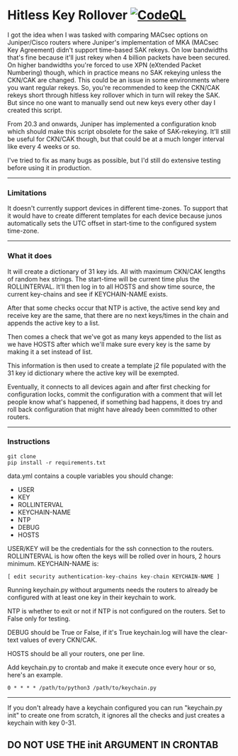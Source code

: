 # Hitless Key Rollover [![CodeQL](https://github.com/adammmmm/hitless-key-rollover/actions/workflows/codeql-analysis.yml/badge.svg?branch=master)](https://github.com/adammmmm/hitless-key-rollover/actions/workflows/codeql-analysis.yml)

I got the idea when I was tasked with comparing MACsec options on Juniper/Cisco routers where Juniper's implementation of MKA (MACsec Key Agreement) didn't support time-based SAK rekeys. On low bandwidths that's fine because it'll just rekey when 4 billion packets have been secured. On higher bandwidths you're forced to use XPN (eXtended Packet Numbering) though, which in practice means no SAK rekeying unless the CKN/CAK are changed. This could be an issue in some environments where you want regular rekeys.
So, you're recommended to keep the CKN/CAK rekeys short through hitless key rollover which in turn will rekey the SAK. But since no one want to manually send out new keys every other day I created this script. 

From 20.3 and onwards, Juniper has implemented a configuration knob which should make this script obsolete for the sake of SAK-rekeying. It'll still be useful for CKN/CAK though, but that could be at a much longer interval like every 4 weeks or so. 

I've tried to fix as many bugs as possible, but I'd still do extensive testing before using it in production.

---

### Limitations

It doesn't currently support devices in different time-zones. To support that it would have to create different templates for each device because junos automatically sets the UTC offset in start-time to the configured system time-zone.

---

### What it does

It will create a dictionary of 31 key ids. All with maximum CKN/CAK lengths of random hex strings. The start-time will be current time plus the ROLLINTERVAL. It'll then log in to all HOSTS and show time source, the current key-chains and see if KEYCHAIN-NAME exists.

After that some checks occur that NTP is active, the active send key and receive key are the same, that there are no next keys/times in the chain and appends the active key to a list.

Then comes a check that we've got as many keys appended to the list as we have HOSTS after which we'll make sure every key is the same by making it a set instead of list.

This information is then used to create a template j2 file populated with the 31 key id dictionary where the active key will be exempted.

Eventually, it connects to all devices again and after first checking for configuration locks, commit the configuration with a comment that will let people know what's happened, if something bad happens, it does try and roll back configuration that might have already been committed to other routers.

---

### Instructions

```
git clone
pip install -r requirements.txt
```

data.yml contains a couple variables you should change:

- USER
- KEY
- ROLLINTERVAL
- KEYCHAIN-NAME
- NTP
- DEBUG
- HOSTS

USER/KEY will be the credentials for the ssh connection to the routers. ROLLINTERVAL is how often the keys will be rolled over in hours, 2 hours minimum. KEYCHAIN-NAME is:

```
[ edit security authentication-key-chains key-chain KEYCHAIN-NAME ]
```

Running keychain.py without arguments needs the routers to already be configured with at least one key in their keychain to work.

NTP is whether to exit or not if NTP is not configured on the routers. Set to False only for testing.

DEBUG should be True or False, if it's True keychain.log will have the clear-text values of every CKN/CAK.

HOSTS should be all your routers, one per line.

Add keychain.py to crontab and make it execute once every hour or so, here's an example.

```
0 * * * * /path/to/python3 /path/to/keychain.py
```

---

If you don't already have a keychain configured you can run "keychain.py init" to create one from scratch, it ignores all the checks and just creates a keychain with key 0-31. 
## DO NOT USE THE init ARGUMENT IN CRONTAB
